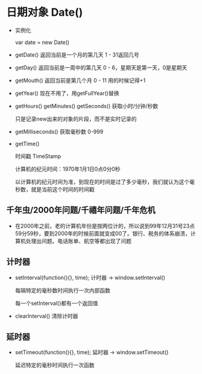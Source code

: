 # 日期对象 Date()

- 实例化

  var date = new Date()

- getDate() 返回当前是一个月的第几天 1 - 31返回几号

- getDay() 返回当前是一周中的第几天 0 - 6，星期天是第一天，0是星期天

- getMouth() 返回当前是第几个月 0 - 11 用的时候记得+1

- getYear() 现在不用了，用getFullYear()替换

- getHours() getMinutes() getSeconds() 获取小时/分钟/秒数

  只是记录new出来的对象的片段，而不是实时记录的

- getMilliseconds() 获取毫秒数 0-999

- getTime()

  时间戳 TimeStamp

  计算机的纪元时间：1970年1月1日0点0分0秒

  以计算机的纪元时间为准，到现在的时间是过了多少毫秒，我们就认为这个毫秒数，就是当前这个时间的时间戳

## 千年虫/2000年问题/千禧年问题/千年危机

- 在2000年之前，老的计算机年份是按两位计的，所以说到99年12月31号23点59分59秒，要到2000年的时候前面就变成00了。银行、税务的体系崩溃，计算机处理出问题。电话账单、航空等都出现了问题

## 计时器

- setInterval(function(){}, time); 计时器 -> window.setInterval()

  每隔特定的毫秒数时间执行一次内部函数

  每一个setInterval()都有一个返回值

- clearInterval() 清除计时器

## 延时器

- setTimeout(function(){}, time); 延时器 -> window.setTimeout()

  延迟特定的毫秒时间执行一次函数
